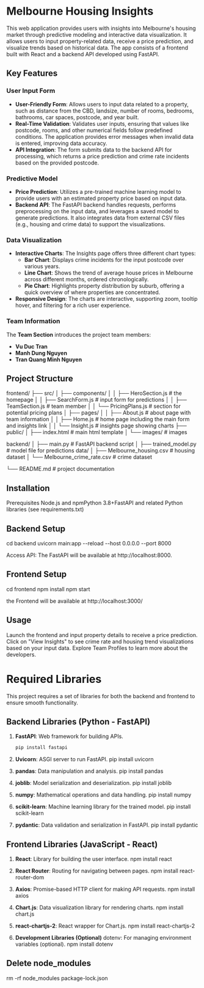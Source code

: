 # Melbourne Housing Insights

This web application provides users with insights into Melbourne's housing market through predictive modeling and interactive data visualization. It allows users to input property-related data, receive a price prediction, and visualize trends based on historical data. The app consists of a frontend built with React and a backend API developed using FastAPI.

## Key Features

### User Input Form

- **User-Friendly Form**: Allows users to input data related to a property, such as distance from the CBD, landsize, number of rooms, bedrooms, bathrooms, car spaces, postcode, and year built.
- **Real-Time Validation**: Validates user inputs, ensuring that values like postcode, rooms, and other numerical fields follow predefined conditions. The application provides error messages when invalid data is entered, improving data accuracy.
- **API Integration**: The form submits data to the backend API for processing, which returns a price prediction and crime rate incidents based on the provided postcode.

### Predictive Model

- **Price Prediction**: Utilizes a pre-trained machine learning model to provide users with an estimated property price based on input data.
- **Backend API**: The FastAPI backend handles requests, performs preprocessing on the input data, and leverages a saved model to generate predictions. It also integrates data from external CSV files (e.g., housing and crime data) to support the visualizations.

### Data Visualization

- **Interactive Charts**: The Insights page offers three different chart types:
  - **Bar Chart**: Displays crime incidents for the input postcode over various years.
  - **Line Chart**: Shows the trend of average house prices in Melbourne across different months, ordered chronologically.
  - **Pie Chart**: Highlights property distribution by suburb, offering a quick overview of where properties are concentrated.
- **Responsive Design**: The charts are interactive, supporting zoom, tooltip hover, and filtering for a rich user experience.

### Team Information

The **Team Section** introduces the project team members:

- **Vu Duc Tran** 
- **Manh Dung Nguyen** 
- **Tran Quang Minh Nguyen** 

## Project Structure

frontend/
├── src/
│ ├── components/
│ │ ├── HeroSection.js # the homepage
│ │ ├── SearchForm.js # input form for predictions
│ │ ├── TeamSection.js # team member
│ │ └── PricingPlans.js # section for potential pricing plans
│ ├── pages/
│ │ ├── About.js # about page with team information
│ │ ├── Home.js # home page including the main form and insights link
│ │ └── Insight.js # insights page showing charts
├── public/
│ ├── index.html # main html template
│ └── images/ # images

backend/
│ ├── main.py # FastAPI backend script
│ ├── trained_model.py # model file for predictions
data/
│ ├── Melbourne_housing.csv # housing dataset
│ └── Melbourne_crime_rate.csv # crime dataset

└── README.md # project documentation

## Installation

Prerequisites
Node.js and npmPython 3.8+FastAPI and related Python libraries (see requirements.txt)

## Backend Setup

cd backend
uvicorn main:app --reload --host 0.0.0.0 --port 8000

Access API: The FastAPI will be available at http://localhost:8000.

## Frontend Setup

cd frontend
npm install
npm start

the Frontend will be available at http://localhost:3000/

## Usage

Launch the frontend and input property details to receive a price prediction.
Click on "View Insights" to see crime rate and housing trend visualizations based on your input data.
Explore Team Profiles to learn more about the developers.

# Required Libraries

This project requires a set of libraries for both the backend and frontend to ensure smooth functionality.

## Backend Libraries (Python - FastAPI)

1. **FastAPI**: Web framework for building APIs.
   ```bash
   pip install fastapi
   ```
2. **Uvicorn**: ASGI server to run FastAPI.
   pip install uvicorn
3. **pandas**: Data manipulation and analysis.
   pip install pandas
4. **joblib**: Model serialization and deserialization.
   pip install joblib

5. **numpy**: Mathematical operations and data handling.
   pip install numpy

6. **scikit-learn**: Machine learning library for the trained model.
   pip install scikit-learn

7. **pydantic**: Data validation and serialization in FastAPI.
   pip install pydantic

## Frontend Libraries (JavaScript - React)

1. **React**: Library for building the user interface.
   npm install react

2. **React Router**: Routing for navigating between pages.
   npm install react-router-dom

3. **Axios**: Promise-based HTTP client for making API requests.
   npm install axios

4. **Chart.js**: Data visualization library for rendering charts.
   npm install chart.js

5. **react-chartjs-2**: React wrapper for Chart.js.
   npm install react-chartjs-2

6. **Development Libraries (Optional)**
   dotenv: For managing environment variables (optional).
   npm install dotenv

## Delete node_modules

rm -rf node_modules package-lock.json
